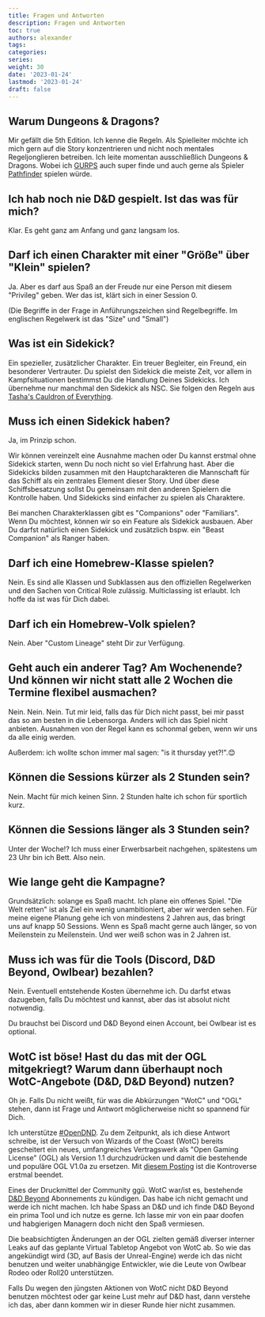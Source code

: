 ```yaml
---
title: Fragen und Antworten
description: Fragen und Antworten
toc: true
authors: alexander
tags:
categories:
series:
weight: 30
date: '2023-01-24'
lastmod: '2023-01-24'
draft: false
---
```



## Warum Dungeons & Dragons?

Mir gefällt die 5th Edition. Ich kenne die Regeln. Als Spielleiter möchte ich mich gern auf die Story konzentrieren und nicht noch mentales Regeljonglieren betreiben. Ich leite momentan ausschließlich Dungeons & Dragons. Wobei ich [GURPS](http://www.sjgames.com/gurps/) auch super finde und auch gerne als Spieler [Pathfinder](https://paizo.com/pathfinder) spielen würde.

## Ich hab noch nie D&D gespielt. Ist das was für mich?

Klar. Es geht ganz am Anfang und ganz langsam los.

## Darf ich einen Charakter mit einer "Größe" über "Klein" spielen?

Ja. Aber es darf aus Spaß an der Freude nur eine Person mit diesem "Privileg" geben. Wer das ist, klärt sich in einer Session 0.

(Die Begriffe in der Frage in Anführungszeichen sind Regelbegriffe. Im englischen Regelwerk ist das "Size" und "Small")

## Was ist ein Sidekick?

Ein spezieller, zusätzlicher Charakter. Ein treuer Begleiter, ein Freund, ein besonderer Vertrauter. Du spielst den Sidekick die meiste Zeit, vor allem in Kampfsituationen bestimmst Du die Handlung Deines Sidekicks. Ich übernehme nur manchmal den Sidekick als NSC. Sie folgen den Regeln aus [Tasha's Cauldron of Everything](https://www.dndbeyond.com/sources/tcoe/dungeon-masters-tools#Sidekicks).

## Muss ich einen Sidekick haben?

Ja, im Prinzip schon. 

Wir können vereinzelt eine Ausnahme machen oder Du kannst erstmal ohne Sidekick starten, wenn Du noch nicht so viel Erfahrung hast. Aber die Sidekicks bilden zusammen mit den Hauptcharakteren die Mannschaft für das Schiff als ein zentrales Element dieser Story. Und über diese Schiffsbesatzung sollst Du gemeinsam mit den anderen Spielern die Kontrolle haben. Und Sidekicks sind einfacher zu spielen als Charaktere.

Bei manchen Charakterklassen gibt es "Companions" oder "Familiars". Wenn Du möchtest, können wir so ein Feature als Sidekick ausbauen. Aber Du darfst natürlich einen Sidekick und zusätzlich bspw. ein "Beast Companion" als Ranger haben.

## Darf ich eine Homebrew-Klasse spielen?

Nein. Es sind alle Klassen und Subklassen aus den offiziellen Regelwerken und den Sachen von Critical Role zulässig. Multiclassing ist erlaubt. Ich hoffe da ist was für Dich dabei.

## Darf ich ein Homebrew-Volk spielen?

Nein. Aber "Custom Lineage" steht Dir zur Verfügung.

## Geht auch ein anderer Tag? Am Wochenende? Und können wir nicht statt alle 2 Wochen die Termine flexibel ausmachen?

Nein. Nein. Nein. Tut mir leid, falls das für Dich nicht passt, bei mir passt das so am besten in die Lebensorga. Anders will ich das Spiel nicht anbieten. Ausnahmen von der Regel kann es schonmal geben, wenn wir uns da alle einig werden.

Außerdem: ich wollte schon immer mal sagen: "is it thursday yet?!".😊

## Können die Sessions kürzer als 2 Stunden sein?

Nein. Macht für mich keinen Sinn. 2 Stunden halte ich schon für sportlich kurz.

## Können die Sessions länger als 3 Stunden sein?

Unter der Woche!? Ich muss einer Erwerbsarbeit nachgehen, spätestens um 23 Uhr bin ich Bett. Also nein.

## Wie lange geht die Kampagne?

Grundsätzlich: solange es Spaß macht. Ich plane ein offenes Spiel. "Die Welt retten" ist als Ziel ein wenig unambitioniert, aber wir werden sehen. Für meine eigene Planung gehe ich von mindestens 2 Jahren aus, das bringt uns auf knapp 50 Sessions. Wenn es Spaß macht gerne auch länger, so von Meilenstein zu Meilenstein. Und wer weiß schon was in 2 Jahren ist.

## Muss ich was für die Tools (Discord, D&D Beyond, Owlbear) bezahlen?

Nein. Eventuell entstehende Kosten übernehme ich. Du darfst etwas dazugeben, falls Du möchtest und kannst, aber das ist absolut nicht notwendig.

Du brauchst bei Discord und D&D Beyond einen Account, bei Owlbear ist es optional.

## WotC ist böse! Hast du das mit der OGL mitgekriegt? Warum dann überhaupt noch WotC-Angebote (D&D, D&D Beyond) nutzen?

Oh je. Falls Du nicht weißt, für was die Abkürzungen "WotC" und "OGL" stehen, dann ist Frage und Antwort möglicherweise nicht so spannend für Dich.

Ich unterstütze [#OpenDND](https://www.opendnd.games/). Zu dem Zeitpunkt, als ich diese Antwort schreibe, ist der Versuch von Wizards of the Coast (WotC) bereits gescheitert ein neues, umfangreiches Vertragswerk als "Open Gaming License" (OGL) als Version 1.1 durchzudrücken und damit die bestehende und populäre OGL V1.0a zu ersetzen. Mit [diesem Posting](https://www.dndbeyond.com/posts/1439-ogl-1-0a-creative-commons) ist die Kontroverse erstmal beendet.

Eines der Druckmittel der Community ggü. WotC war/ist es, bestehende [D&D Beyond](https://www.dndbeyond.com/) Abonnements zu kündigen. Das habe ich nicht gemacht und werde ich nicht machen. Ich habe Spass an D&D und ich finde D&D Beyond ein prima Tool und ich nutze es gerne. Ich lasse mir von ein paar doofen und habgierigen Managern doch nicht den Spaß vermiesen.

Die beabsichtigten Änderungen an der OGL zielten gemäß diverser interner Leaks auf das geplante Virtual Tabletop Angebot von WotC ab. So wie das angekündigt wird (3D, auf Basis der Unreal-Engine) werde ich das nicht benutzen und weiter unabhängige Entwickler, wie die Leute von Owlbear Rodeo oder Roll20 unterstützen.

Falls Du wegen den jüngsten Aktionen von WotC nicht D&D Beyond benutzen möchtest oder gar keine Lust mehr auf D&D hast, dann verstehe ich das, aber dann kommen wir in dieser Runde hier nicht zusammen.
